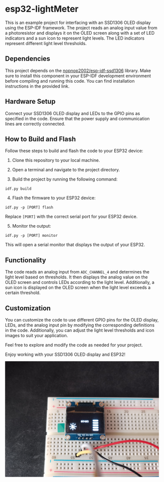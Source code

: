 # esp32-lightMeter

This is an example project for interfacing with an SSD1306 OLED display using the ESP-IDF framework. The project reads an analog input value from a photoresistor and displays it on the OLED screen along with a set of LED indicators and a sun icon to represent light levels. The LED indicators represent different light level thresholds.

## Dependencies

This project depends on the [nopnop2002/esp-idf-ssd1306](https://github.com/nopnop2002/esp-idf-ssd1306) library. Make sure to install this component in your ESP-IDF development environment before compiling and running this code. You can find installation instructions in the provided link.

## Hardware Setup

Connect your SSD1306 OLED display and LEDs to the GPIO pins as specified in the code. Ensure that the power supply and communication lines are correctly connected.

## How to Build and Flash

Follow these steps to build and flash the code to your ESP32 device:

1. Clone this repository to your local machine.

2. Open a terminal and navigate to the project directory.

3. Build the project by running the following command:
```
idf.py build
```
4. Flash the firmware to your ESP32 device:
```
idf.py -p [PORT] flash
```
Replace `[PORT]` with the correct serial port for your ESP32 device.

5. Monitor the output:
```
idf.py -p [PORT] monitor
```
This will open a serial monitor that displays the output of your ESP32.

## Functionality

The code reads an analog input from `ADC_CHANNEL_4` and determines the light level based on thresholds. It then displays the analog value on the OLED screen and controls LEDs according to the light level. Additionally, a sun icon is displayed on the OLED screen when the light level exceeds a certain threshold.

## Customization

You can customize the code to use different GPIO pins for the OLED display, LEDs, and the analog input pin by modifying the corresponding definitions in the code. Additionally, you can adjust the light level thresholds and icon images to suit your application.

Feel free to explore and modify the code as needed for your project.

Enjoy working with your SSD1306 OLED display and ESP32!

![Project_In_Action](Example.jpg)
